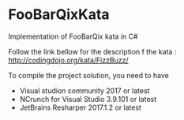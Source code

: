 # FooBarQixKata
Implementation of FooBarQix kata in C#

Follow the link bellow for the description f the kata :
http://codingdojo.org/kata/FizzBuzz/

To compile the project solution, you need to have
   - Visual studion community 2017 or latest
   - NCrunch for Visual Studio 3.9.101 or latest
   - JetBrains Resharper 2017.1.2 or latest
